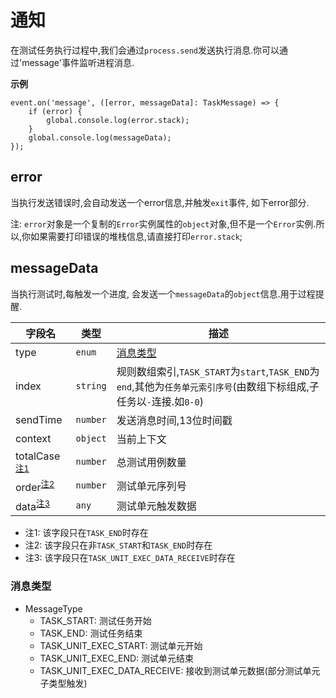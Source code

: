 # 通知
在测试任务执行过程中,我们会通过`process.send`发送执行消息.你可以通过'message'事件监听进程消息. 

**示例**
```
event.on('message', ([error, messageData]: TaskMessage) => {
    if (error) {
        global.console.log(error.stack);
    }
    global.console.log(messageData);
});
```

<a name="error"></a>
## error
当执行发送错误时,会自动发送一个error信息,并触发`exit`事件, 如下error部分.

注: `error`对象是一个复制的`Error`实例属性的`object`对象,但不是一个`Error`实例.所以,你如果需要打印错误的堆栈信息,请直接打印`error.stack`;

<a name="messageData"></a>
## messageData

当执行测试时,每触发一个进度, 会发送一个`messageData`的`object`信息.用于过程提醒.

字段名 | 类型 | 描述 
--- | --- | ---
type | `enum` | [消息类型](#messageType) 
index | `string` | 规则数组索引,`TASK_START`为`start`,`TASK_END`为`end`,其他为`任务单元索引序号`(由数组下标组成,子任务以`-`连接.如`0-0`)
sendTime | `number` | 发送消息时间,13位时间戳
context | `object` | 当前上下文
totalCase<sup>[注1](#messageData_tip)<sup> | `number` | 总测试用例数量
order<sup>[注2](#messageData_tip)<sup> | `number` | 测试单元序列号
data<sup>[注3](#messageData_tip)<sup> | `any` | 测试单元触发数据


<a name="messageData_tip"></a>
* 注1: 该字段只在`TASK_END`时存在
* 注2: 该字段只在非`TASK_START`和`TASK_END`时存在
* 注3: 该字段只在`TASK_UNIT_EXEC_DATA_RECEIVE`时存在

<a name="messageType"></a>
### 消息类型
- MessageType
    - TASK_START: 测试任务开始
    - TASK_END: 测试任务结束
    - TASK_UNIT_EXEC_START: 测试单元开始
    - TASK_UNIT_EXEC_END: 测试单元结束
    - TASK_UNIT_EXEC_DATA_RECEIVE: 接收到测试单元数据(部分测试单元子类型触发)